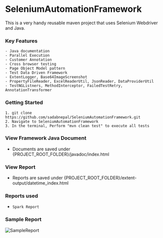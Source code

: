 # SeleniumAutomationFramework
This is a very handy reusable maven project that uses Selenium Webdriver and Java.

### Key Features
	- Java documentation
	- Parallel Execution
	- Customer Annotation
	- Cross browser testing
	- Page Object Model pattern
	- Test Data Driven Framework
	- ExtentLogger, Base64ImageScreenshot
	- PropertyFileReader, ExcelReaderUtil, JsonReader, DataProviderUtil
	- TestNGListners, MethodInterceptor, FailedTestRetry, AnnotationTransformer

### Getting Started
```
1. git clone https://github.com/sadabnepal/SeleniumAutomationFramework.git
2. Navigate to SeleniumAutomationFramework
3. In the terminal, Perform "mvn clean test" to execute all tests
```

### View Framework Java Document
- Documents are saved under {PROJECT_ROOT_FOLDER}/javadoc/index.html

### View Report
- Reports are saved under {PROJECT_ROOT_FOLDER}/extent-output/datetime_index.html

### Reports used
- `Spark Report`
	
### Sample Report
![SampleReport](https://user-images.githubusercontent.com/65847528/105609364-d437b980-5dce-11eb-94be-ab5192791150.PNG)